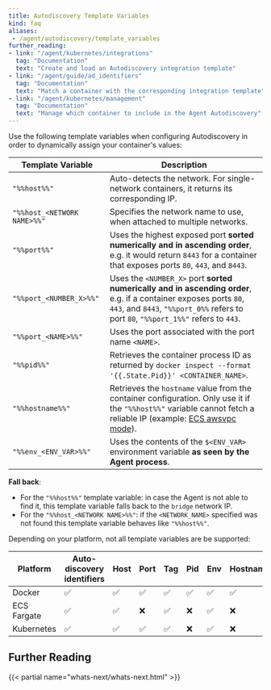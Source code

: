 ```yaml
---
title: Autodiscovery Template Variables
kind: faq
aliases:
 - /agent/autodiscovery/template_variables
further_reading:
- link: "/agent/kubernetes/integrations"
  tag: "Documentation"
  text: "Create and load an Autodiscovery integration template"
- link: "/agent/guide/ad_identifiers"
  tag: "Documentation"
  text: "Match a container with the corresponding integration template"
- link: "/agent/kubernetes/management"
  tag: "Documentation"
  text: "Manage which container to include in the Agent Autodiscovery"
---
```


Use the following template variables when configuring Autodiscovery in order to dynamically assign your container's values:

| Template Variable           | Description                                                                                                                                                                                                 |
| --------------------------  | ---                                                                                                                                                                                                         |
| `"%%host%%"`                | Auto-detects the network. For single-network containers, it returns its corresponding IP.                                                                                                                   |
| `"%%host_<NETWORK NAME>%%"` | Specifies the network name to use, when attached to multiple networks.                                                                                                                                      |
| `"%%port%%"`                | Uses the highest exposed port **sorted numerically and in ascending order**,<br> e.g. it would return `8443` for a container that exposes ports `80`, `443`, and `8443`.                                    |
| `"%%port_<NUMBER_X>%%"`     | Uses the `<NUMBER_X>` port **sorted numerically and in ascending order**,<br> e.g. if a container exposes ports `80`, `443`, and `8443`, `"%%port_0%%` refers to port `80`, `"%%port_1%%"` refers to `443`. |
| `"%%port_<NAME>%%"`     | Uses the port associated with the port name `<NAME>`.                                                                                                                                                           |
| `"%%pid%%"`                 | Retrieves the container process ID as returned by `docker inspect --format '{{.State.Pid}}' <CONTAINER_NAME>`.                                                                                              |
| `"%%hostname%%"`            | Retrieves the `hostname` value from the container configuration. Only use it if the `"%%host%%"` variable cannot fetch a reliable IP (example: [ECS awsvpc mode][1]).                                       |
| `"%%env_<ENV_VAR>%%"`       | Uses the contents of the `$<ENV_VAR>` environment variable **as seen by the Agent process**.                                                                                                                |

**Fall back**:

* For the `"%%host%%"` template variable: in case the Agent is not able to find it, this template variable falls back to the `bridge` network IP.
* For the `"%%host_<NETWORK NAME>%%"`: if the `<NETWORK_NAME>` specified was not found this template variable behaves like `"%%host%%"`.

Depending on your platform, not all template variables are be supported:

| Platform    | Auto-discovery identifiers  | Host | Port | Tag | Pid | Env | Hostname |
| ----------- | ---                         | ---  | ---  | --- | --- | --- | ---      |
| Docker      | ✅                          | ✅   | ✅   | ✅  | ✅  | ✅  | ✅      |
| ECS Fargate | ✅                          | ✅   | ❌   | ✅  | ❌  | ✅  | ❌      |
| Kubernetes  | ✅                          | ✅   | ✅   | ✅  | ❌  | ✅  | ❌      |

## Further Reading

{{< partial name="whats-next/whats-next.html" >}}

[1]: https://docs.aws.amazon.com/AmazonECS/latest/developerguide/task-networking.html
